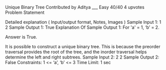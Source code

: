 Unique Binary Tree
Contributed by
Aditya ___
Easy
40/40
4 upvotes
Problem Statement


Detailed explanation ( Input/output format, Notes, Images )
Sample Input 1:
1 2
Sample Output 1:
True 
Explanation Of Sample Output 1:
For 'a' = 1, ‘b’ = 2.

Answer is True.

It is possible to construct a unique binary tree. This is because the preorder traversal provides the root of the tree, and the inorder traversal helps determine the left and right subtrees.
Sample Input 2:
2 2
Sample Output 2:
False
Constraints:
1 <= ‘a’, ‘b’ <= 3
Time Limit: 1 sec